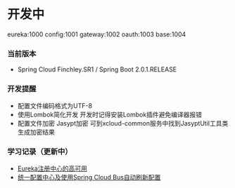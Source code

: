 # 开发中
eureka:1000
config:1001
gateway:1002
oauth:1003
base:1004

### 当前版本
- Spring Cloud Finchley.SR1 / Spring Boot 2.0.1.RELEASE
### 开发提醒
- 配置文件编码格式为UTF-8
- 使用Lombok简化开发 开发时记得安装Lombok插件避免编译器报错
- 配置文件加密 Jasypt加密 可到xcloud-common服务中找到JasyptUtil工具类生成加密结果
### 学习记录（更新中）
- [Eureka注册中心的高可用](https://github.com/Exrick/x-cloud/wiki/Eureka%E6%B3%A8%E5%86%8C%E4%B8%AD%E5%BF%83%E7%9A%84%E9%AB%98%E5%8F%AF%E7%94%A8)
- [统一配置中心及使用Spring Cloud Bus自动刷新配置](https://github.com/Exrick/x-cloud/wiki/%E7%BB%9F%E4%B8%80%E9%85%8D%E7%BD%AE%E4%B8%AD%E5%BF%83%E5%8F%8A%E4%BD%BF%E7%94%A8Spring-Cloud-Bus%E8%87%AA%E5%8A%A8%E5%88%B7%E6%96%B0%E9%85%8D%E7%BD%AE)